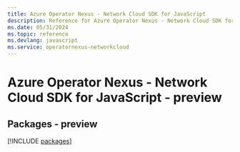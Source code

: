 ```yaml
---
title: Azure Operator Nexus - Network Cloud SDK for JavaScript
description: Reference for Azure Operator Nexus - Network Cloud SDK for JavaScript
ms.date: 05/31/2024
ms.topic: reference
ms.devlang: javascript
ms.service: operatornexus-networkcloud
---
```

# Azure Operator Nexus - Network Cloud SDK for JavaScript - preview
## Packages - preview
[!INCLUDE [packages](operator-nexus---network-cloud-index.md)]